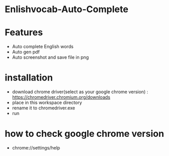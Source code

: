 # Enlishvocab-Auto-Complete

# Features
- Auto complete English words
- Auto gen pdf
- Auto screenshot and save file in png

# installation

 - download chrome driver(select as your google chrome version) : https://chromedriver.chromium.org/downloads
 - place in this workspace directory
 - rename it to chromedriver.exe
 - run

# how to check google chrome version
- chrome://settings/help
